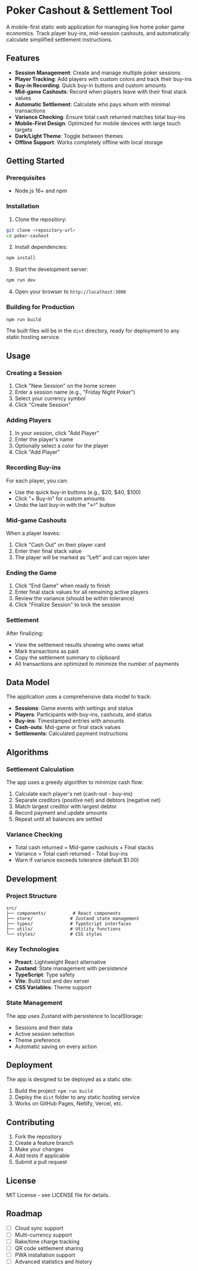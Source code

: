 # Poker Cashout & Settlement Tool

A mobile-first static web application for managing live home poker game economics. Track player buy-ins, mid-session cashouts, and automatically calculate simplified settlement instructions.

## Features

- **Session Management**: Create and manage multiple poker sessions
- **Player Tracking**: Add players with custom colors and track their buy-ins
- **Buy-in Recording**: Quick buy-in buttons and custom amounts
- **Mid-game Cashouts**: Record when players leave with their final stack values
- **Automatic Settlement**: Calculate who pays whom with minimal transactions
- **Variance Checking**: Ensure total cash returned matches total buy-ins
- **Mobile-First Design**: Optimized for mobile devices with large touch targets
- **Dark/Light Theme**: Toggle between themes
- **Offline Support**: Works completely offline with local storage

## Getting Started

### Prerequisites

- Node.js 16+ and npm

### Installation

1. Clone the repository:
```bash
git clone <repository-url>
cd poker-cashout
```

2. Install dependencies:
```bash
npm install
```

3. Start the development server:
```bash
npm run dev
```

4. Open your browser to `http://localhost:3000`

### Building for Production

```bash
npm run build
```

The built files will be in the `dist` directory, ready for deployment to any static hosting service.

## Usage

### Creating a Session

1. Click "New Session" on the home screen
2. Enter a session name (e.g., "Friday Night Poker")
3. Select your currency symbol
4. Click "Create Session"

### Adding Players

1. In your session, click "Add Player"
2. Enter the player's name
3. Optionally select a color for the player
4. Click "Add Player"

### Recording Buy-ins

For each player, you can:
- Use the quick buy-in buttons (e.g., $20, $40, $100)
- Click "+ Buy-in" for custom amounts
- Undo the last buy-in with the "↩" button

### Mid-game Cashouts

When a player leaves:
1. Click "Cash Out" on their player card
2. Enter their final stack value
3. The player will be marked as "Left" and can rejoin later

### Ending the Game

1. Click "End Game" when ready to finish
2. Enter final stack values for all remaining active players
3. Review the variance (should be within tolerance)
4. Click "Finalize Session" to lock the session

### Settlement

After finalizing:
- View the settlement results showing who owes what
- Mark transactions as paid
- Copy the settlement summary to clipboard
- All transactions are optimized to minimize the number of payments

## Data Model

The application uses a comprehensive data model to track:

- **Sessions**: Game events with settings and status
- **Players**: Participants with buy-ins, cashouts, and status
- **Buy-ins**: Timestamped entries with amounts
- **Cash-outs**: Mid-game or final stack values
- **Settlements**: Calculated payment instructions

## Algorithms

### Settlement Calculation

The app uses a greedy algorithm to minimize cash flow:

1. Calculate each player's net (cash-out - buy-ins)
2. Separate creditors (positive net) and debtors (negative net)
3. Match largest creditor with largest debtor
4. Record payment and update amounts
5. Repeat until all balances are settled

### Variance Checking

- Total cash returned = Mid-game cashouts + Final stacks
- Variance = Total cash returned - Total buy-ins
- Warn if variance exceeds tolerance (default $1.00)

## Development

### Project Structure

```
src/
├── components/          # React components
├── store/              # Zustand state management
├── types/              # TypeScript interfaces
├── utils/              # Utility functions
└── styles/             # CSS styles
```

### Key Technologies

- **Preact**: Lightweight React alternative
- **Zustand**: State management with persistence
- **TypeScript**: Type safety
- **Vite**: Build tool and dev server
- **CSS Variables**: Theme support

### State Management

The app uses Zustand with persistence to localStorage:

- Sessions and their data
- Active session selection
- Theme preference
- Automatic saving on every action

## Deployment

The app is designed to be deployed as a static site:

1. Build the project: `npm run build`
2. Deploy the `dist` folder to any static hosting service
3. Works on GitHub Pages, Netlify, Vercel, etc.

## Contributing

1. Fork the repository
2. Create a feature branch
3. Make your changes
4. Add tests if applicable
5. Submit a pull request

## License

MIT License - see LICENSE file for details.

## Roadmap

- [ ] Cloud sync support
- [ ] Multi-currency support
- [ ] Rake/time charge tracking
- [ ] QR code settlement sharing
- [ ] PWA installation support
- [ ] Advanced statistics and history
